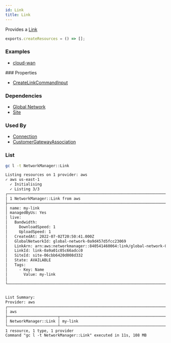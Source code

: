 ```yaml
---
id: Link
title: Link
---
```


Provides a [Link](https://us-west-2.console.aws.amazon.com/networkmanager/home#/networks)

```js
exports.createResources = () => [];
```

### Examples

- [cloud-wan](https://github.com/grucloud/grucloud/blob/main/examples/aws/NetworkManager/cloud-wan)

### Properties

- [CreateLinkCommandInput](https://docs.aws.amazon.com/AWSJavaScriptSDK/v3/latest/clients/client-networkmanager/interfaces/createlinkcommandinput.html)

### Dependencies

- [Global Network](./GlobalNetwork.md)
- [Site](./Site.md)

### Used By

- [Connection](./Connection.md)
- [CustomerGatewayAssociation](./CustomerGatewayAssociation.md)

### List

```sh
gc l -t NetworkManager::Link
```

```txt
Listing resources on 1 provider: aws
✓ aws us-east-1
  ✓ Initialising
  ✓ Listing 3/3
┌────────────────────────────────────────────────────────────────────────────┐
│ 1 NetworkManager::Link from aws                                            │
├────────────────────────────────────────────────────────────────────────────┤
│ name: my-link                                                              │
│ managedByUs: Yes                                                           │
│ live:                                                                      │
│   Bandwidth:                                                               │
│     DownloadSpeed: 1                                                       │
│     UploadSpeed: 1                                                         │
│   CreatedAt: 2022-07-02T20:50:41.000Z                                      │
│   GlobalNetworkId: global-network-0a9d457d5fcc23069                        │
│   LinkArn: arn:aws:networkmanager::840541460064:link/global-network-0a9d4… │
│   LinkId: link-0a9a01c05c66adcc0                                           │
│   SiteId: site-06cbb6420d008d332                                           │
│   State: AVAILABLE                                                         │
│   Tags:                                                                    │
│     - Key: Name                                                            │
│       Value: my-link                                                       │
│                                                                            │
└────────────────────────────────────────────────────────────────────────────┘


List Summary:
Provider: aws
┌───────────────────────────────────────────────────────────────────────────┐
│ aws                                                                       │
├──────────────────────┬────────────────────────────────────────────────────┤
│ NetworkManager::Link │ my-link                                            │
└──────────────────────┴────────────────────────────────────────────────────┘
1 resource, 1 type, 1 provider
Command "gc l -t NetworkManager::Link" executed in 11s, 108 MB
```
